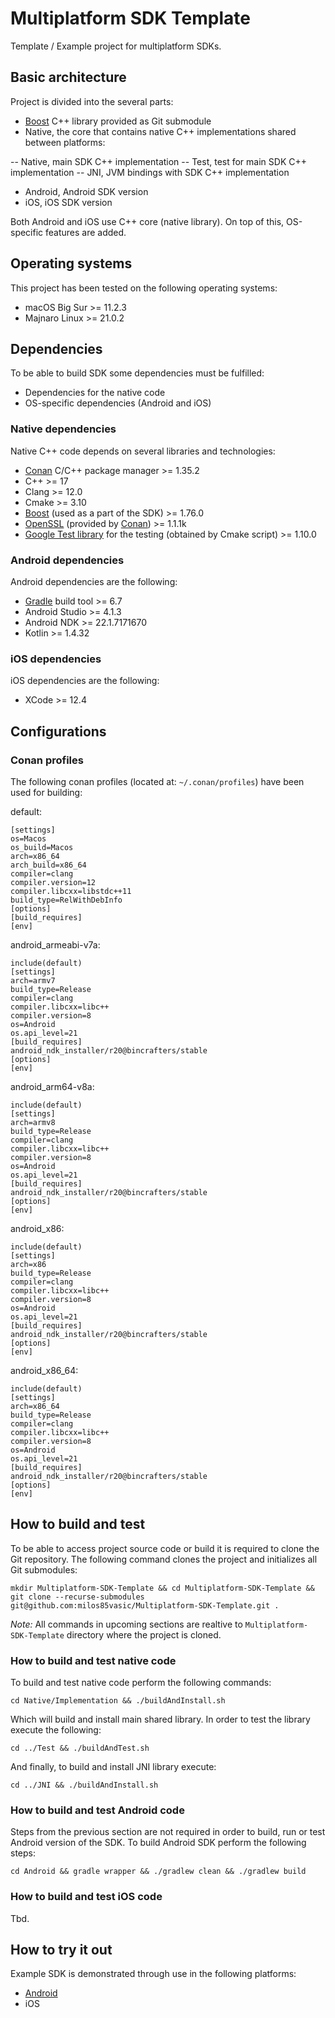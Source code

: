 # Multiplatform SDK Template

Template / Example project for multiplatform SDKs.

## Basic architecture

Project is divided into the several parts:

- [Boost](https://www.boost.org/) C++ library provided as Git submodule
- Native, the core that contains native C++ implementations shared between platforms:

-- Native, main SDK C++ implementation
-- Test, test for main SDK C++ implementation
-- JNI, JVM bindings with SDK C++ implementation

- Android, Android SDK version
- iOS, iOS SDK version

Both Android and iOS use C++ core (native library). On top of this, OS-specific features are added.

## Operating systems

This project has been tested on the following operating systems:

- macOS Big Sur >= 11.2.3
- Majnaro Linux >= 21.0.2

## Dependencies

To be able to build SDK some dependencies must be fulfilled:

- Dependencies for the native code
- OS-specific dependencies (Android and iOS)

### Native dependencies

Native C++ code depends on several libraries and technologies:

- [Conan](https://docs.conan.io/en/latest/installation.html) C/C++ package manager >= 1.35.2
- C++ >= 17
- Clang >= 12.0
- Cmake >= 3.10
- [Boost](https://www.boost.org/) (used as a part of the SDK) >= 1.76.0
- [OpenSSL](https://www.openssl.org/) (provided by [Conan](https://conan.io/center/openssl)) >= 1.1.1k
- [Google Test library](https://github.com/google/googletest) for the testing (obtained by Cmake script) >= 1.10.0

### Android dependencies

Android dependencies are the following:

- [Gradle](https://gradle.org/) build tool >= 6.7
- Android Studio >= 4.1.3
- Android NDK >= 22.1.7171670
- Kotlin >= 1.4.32

### iOS dependencies

iOS dependencies are the following:

- XCode >= 12.4

## Configurations

### Conan profiles

The following conan profiles (located at: `~/.conan/profiles`) have been used for building:

default:
```
[settings]
os=Macos
os_build=Macos
arch=x86_64
arch_build=x86_64
compiler=clang
compiler.version=12
compiler.libcxx=libstdc++11
build_type=RelWithDebInfo
[options]
[build_requires]
[env]
```

android_armeabi-v7a:
```
include(default)
[settings]
arch=armv7
build_type=Release
compiler=clang
compiler.libcxx=libc++
compiler.version=8
os=Android
os.api_level=21
[build_requires]
android_ndk_installer/r20@bincrafters/stable
[options]
[env]
```

android_arm64-v8a:
```
include(default)
[settings]
arch=armv8
build_type=Release
compiler=clang
compiler.libcxx=libc++
compiler.version=8
os=Android
os.api_level=21
[build_requires]
android_ndk_installer/r20@bincrafters/stable
[options]
[env]
```

android_x86:
```
include(default)
[settings]
arch=x86
build_type=Release
compiler=clang
compiler.libcxx=libc++
compiler.version=8
os=Android
os.api_level=21
[build_requires]
android_ndk_installer/r20@bincrafters/stable
[options]
[env]
```

android_x86_64:
```
include(default)
[settings]
arch=x86_64
build_type=Release
compiler=clang
compiler.libcxx=libc++
compiler.version=8
os=Android
os.api_level=21
[build_requires]
android_ndk_installer/r20@bincrafters/stable
[options]
[env]
```

## How to build and test

To be able to access project source code or build it is required to clone the Git repository. The following command clones the project and initializes all Git submodules:

```
mkdir Multiplatform-SDK-Template && cd Multiplatform-SDK-Template &&
git clone --recurse-submodules git@github.com:milos85vasic/Multiplatform-SDK-Template.git .
```

*Note:* All commands in upcoming sections are realtive to `Multiplatform-SDK-Template` directory where the project is cloned.

### How to build and test native code

To build and test native code perform the following commands:

```
cd Native/Implementation && ./buildAndInstall.sh
```

Which will build and install main shared library. In order to test the library execute the following:

```
cd ../Test && ./buildAndTest.sh
```

And finally, to build and install JNI library execute:

```
cd ../JNI && ./buildAndInstall.sh
```

### How to build and test Android code

Steps from the previous section are not required in order to build, run or test Android version of the SDK. To build Android SDK perform the following steps:

```
cd Android && gradle wrapper && ./gradlew clean && ./gradlew build
```

### How to build and test iOS code

Tbd.

## How to try it out

Example SDK is demonstrated through use in the following platforms:

- [Android](Android/Application)
- iOS

